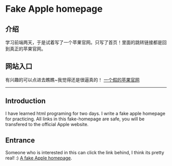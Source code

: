 # Fake Apple homepage
## 介绍
学习前端两天，于是试着写了一个苹果官网。只写了首页！里面的跳转链接都是回到真正的苹果官网。
## 网站入口
有兴趣的可以点进去瞧瞧~我觉得还是很逼真的！ [一个假的苹果官网](https://mingtingouyang.github.io/AppleHomePage/)

****
## Introduction
I have learned html programing for two days. I write a fake apple homepage for practicing. All links in this fake-homepage are safe, you will be transfered to the official Apple website.
## Entrance
Someone who is interested in this can click the link behind, I think its pretty real! :)
[A fake Apple homepage](https://mingtingouyang.github.io/AppleHomePage/).
